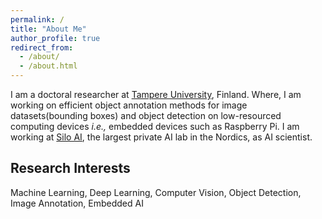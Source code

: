 ```yaml
---
permalink: /
title: "About Me"
author_profile: true
redirect_from: 
  - /about/
  - /about.html
---
```

I am a doctoral researcher at [Tampere University](https://www.tuni.fi/en), Finland. Where, I am working on efficient object annotation methods for image datasets(bounding boxes) and object detection on low-resourced computing devices *i.e.,* embedded devices such as Raspberry Pi.
I am working at [Silo AI](https://www.silo.ai), the largest private AI lab in the Nordics, as AI scientist. 
<!-- Where we are working on making products with AI for clients from different sectors.  -->

## Research Interests
<!-- ====== -->
Machine Learning, Deep Learning, Computer Vision, Object Detection, Image Annotation, Embedded AI
 
